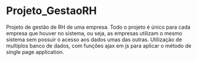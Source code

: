 # Projeto_GestaoRH
Projeto de gestão de RH de uma empresa. Todo o projeto é único para cada empresa que houver no sistema, ou seja, as empresas utilizam o mesmo sistema sem possuir o acesso aos dados umas das outras. Utilização de multiplos banco de dados, com funções ajax em js para aplicar o método de single page application.
